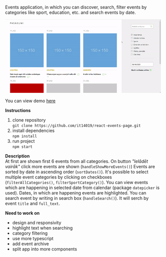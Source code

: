 Events application, in which you can discover, search, filter events by categories like sport, education, etc. and search events by date.

<img src="events-page-gif.gif" alt="gif">

You can view demo <a href="https://react-events-page.netlify.app/">here </a> 

**Instructions**
1. clone repository </br> `git clone https://github.com/it14019/react-events-page.git`
2. install dependencies </br> `npm install`
3. run project </br> `npm start`

**Description** </br>
At first are shown first 6 events from all categories. On button *"Ielādēt vairāk"* click more events are shown (`handleShowMoreEvents()`)
Events are sorted by date in ascending order (`sortDates()`).
It's possible to select multiple event categories by clicking on checkboxes (`filterAllCategories()`, `filterSportCategory()`).
You can view events which are happening in selected date from calendar (package `datepicker` is used). Dates, in which are happening events are highlighted.
You can search event by writing in search box (`handleSearch()`). It will serch by event `title` and `full_text`.


**Need to work on**
- design and responsivity
- highlight text when searching
- category filtering 
- use more typescript
- add event archive
- split app into more components
